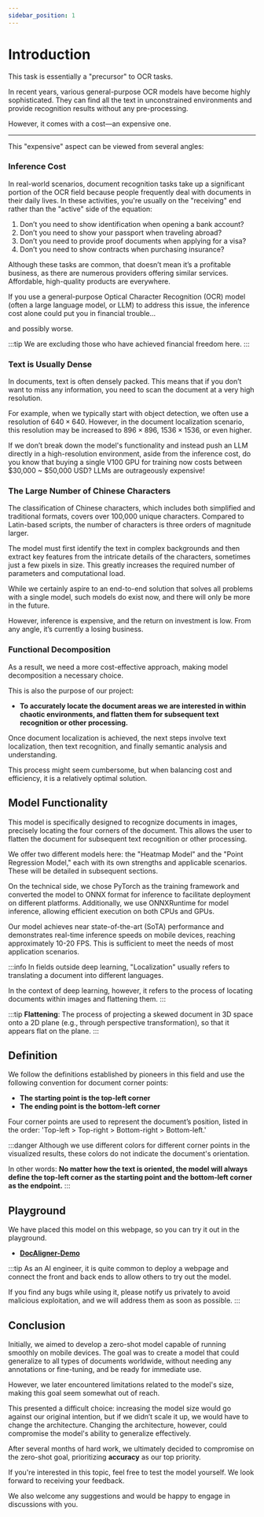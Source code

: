 ```yaml
---
sidebar_position: 1
---
```


# Introduction

This task is essentially a "precursor" to OCR tasks.

In recent years, various general-purpose OCR models have become highly sophisticated. They can find all the text in unconstrained environments and provide recognition results without any pre-processing.

However, it comes with a cost—an expensive one.

---

This "expensive" aspect can be viewed from several angles:

### Inference Cost

In real-world scenarios, document recognition tasks take up a significant portion of the OCR field because people frequently deal with documents in their daily lives. In these activities, you're usually on the "receiving" end rather than the "active" side of the equation:

1. Don’t you need to show identification when opening a bank account?
2. Don’t you need to show your passport when traveling abroad?
3. Don’t you need to provide proof documents when applying for a visa?
4. Don’t you need to show contracts when purchasing insurance?

Although these tasks are common, that doesn’t mean it’s a profitable business, as there are numerous providers offering similar services. Affordable, high-quality products are everywhere.

If you use a general-purpose Optical Character Recognition (OCR) model (often a large language model, or LLM) to address this issue, the inference cost alone could put you in financial trouble...

and possibly worse.

:::tip
We are excluding those who have achieved financial freedom here.
:::

### Text is Usually Dense

In documents, text is often densely packed. This means that if you don’t want to miss any information, you need to scan the document at a very high resolution.

For example, when we typically start with object detection, we often use a resolution of $640 \times 640$. However, in the document localization scenario, this resolution may be increased to $896 \times 896$, $1536 \times 1536$, or even higher.

If we don’t break down the model's functionality and instead push an LLM directly in a high-resolution environment, aside from the inference cost, do you know that buying a single V100 GPU for training now costs between \$30,000 ~ \$50,000 USD? LLMs are outrageously expensive!

### The Large Number of Chinese Characters

The classification of Chinese characters, which includes both simplified and traditional formats, covers over 100,000 unique characters. Compared to Latin-based scripts, the number of characters is three orders of magnitude larger.

The model must first identify the text in complex backgrounds and then extract key features from the intricate details of the characters, sometimes just a few pixels in size. This greatly increases the required number of parameters and computational load.

While we certainly aspire to an end-to-end solution that solves all problems with a single model, such models do exist now, and there will only be more in the future.

However, inference is expensive, and the return on investment is low. From any angle, it’s currently a losing business.

### Functional Decomposition

As a result, we need a more cost-effective approach, making model decomposition a necessary choice.

This is also the purpose of our project:

- **To accurately locate the document areas we are interested in within chaotic environments, and flatten them for subsequent text recognition or other processing.**

Once document localization is achieved, the next steps involve text localization, then text recognition, and finally semantic analysis and understanding.

This process might seem cumbersome, but when balancing cost and efficiency, it is a relatively optimal solution.

## Model Functionality

This model is specifically designed to recognize documents in images, precisely locating the four corners of the document. This allows the user to flatten the document for subsequent text recognition or other processing.

We offer two different models here: the "Heatmap Model" and the "Point Regression Model," each with its own strengths and applicable scenarios. These will be detailed in subsequent sections.

On the technical side, we chose PyTorch as the training framework and converted the model to ONNX format for inference to facilitate deployment on different platforms. Additionally, we use ONNXRuntime for model inference, allowing efficient execution on both CPUs and GPUs.

Our model achieves near state-of-the-art (SoTA) performance and demonstrates real-time inference speeds on mobile devices, reaching approximately 10-20 FPS. This is sufficient to meet the needs of most application scenarios.

:::info
In fields outside deep learning, "Localization" usually refers to translating a document into different languages.

In the context of deep learning, however, it refers to the process of locating documents within images and flattening them.
:::

:::tip
**Flattening**: The process of projecting a skewed document in 3D space onto a 2D plane (e.g., through perspective transformation), so that it appears flat on the plane.
:::

## Definition

We follow the definitions established by pioneers in this field and use the following convention for document corner points:

- **The starting point is the top-left corner**
- **The ending point is the bottom-left corner**

Four corner points are used to represent the document’s position, listed in the order: 'Top-left > Top-right > Bottom-right > Bottom-left.'

:::danger
Although we use different colors for different corner points in the visualized results, these colors do not indicate the document's orientation.

In other words: **No matter how the text is oriented, the model will always define the top-left corner as the starting point and the bottom-left corner as the endpoint.**
:::

## Playground

We have placed this model on this webpage, so you can try it out in the playground.

- [**DocAligner-Demo**](https://docsaid.org/en/playground/docaligner-demo)

:::tip
As an AI engineer, it is quite common to deploy a webpage and connect the front and back ends to allow others to try out the model.

If you find any bugs while using it, please notify us privately to avoid malicious exploitation, and we will address them as soon as possible.
:::

## Conclusion

Initially, we aimed to develop a zero-shot model capable of running smoothly on mobile devices. The goal was to create a model that could generalize to all types of documents worldwide, without needing any annotations or fine-tuning, and be ready for immediate use.

However, we later encountered limitations related to the model's size, making this goal seem somewhat out of reach.

This presented a difficult choice: increasing the model size would go against our original intention, but if we didn’t scale it up, we would have to change the architecture. Changing the architecture, however, could compromise the model's ability to generalize effectively.

After several months of hard work, we ultimately decided to compromise on the zero-shot goal, prioritizing **accuracy** as our top priority.

If you're interested in this topic, feel free to test the model yourself. We look forward to receiving your feedback.

We also welcome any suggestions and would be happy to engage in discussions with you.
